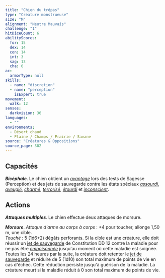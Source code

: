 ```yaml
---
title: "Chien du trépas"
type: "Créature monstrueuse"
size: "M"
alignment: "Neutre Mauvais"
challenge: "1"
hitDiceCount: 6
abilityScores:
  for: 15
  dex: 14
  con: 14
  int: 3
  sag: 13
  cha: 6
ac: 
  armorType: null
skills: 
  - name: "discretion"
  - name: "perception"
    isExpert: true
movement: 
  walk: 12
senses: 
  darkvision: 36
languages: 
  - ""
environments:
  - Désert chaud
  - Plaine / Champs / Prairie / Savane
source: "Créatures & Oppositions"
source_page: 302
---
```

## Capacités
_**Bicéphale**_. Le chien obtient un [_avantage_](/utiliser-les-caracteristiques/#avantage-et-desavantage) lors des tests de Sagesse (Perception) et des jets de sauvegarde contre les états spéciaux [_assourdi_](/gerer-la-sante-du-personnage/#assourdi), [_aveuglé_](/gerer-la-sante-du-personnage/#aveugle), [_charmé_](/gerer-la-sante-du-personnage/#charme), [_terrorisé_](/gerer-la-sante-du-personnage/#terrorise), [_étourdi_](/gerer-la-sante-du-personnage/#etourdi) et [_inconscient_](/gerer-la-sante-du-personnage/#inconscient).

## Actions
_**Attaques multiples**_. Le chien effectue deux attaques de morsure.

_**Morsure**_. _Attaque d'arme au corps à corps_ : +4 pour toucher, allonge 1,50 m, une cible.  
_Touché_ : 5 (1d6+2) dégâts perforants. Si la cible est une créature, elle doit réussir un [jet de sauvegarde](/utiliser-les-caracteristiques/#jets-de-sauvegarde) de Constitution DD 12 contre la maladie pour ne pas être [_empoisonnée_](/gerer-la-sante-du-personnage/#empoisonne) jusqu'au moment où cette maladie est soignée. Toutes les 24 heures par la suite, la créature doit retenter le [jet de sauvegarde](/utiliser-les-caracteristiques/#jets-de-sauvegarde) et réduire de 5 (1d10) son total maximum de points de vie en cas d'échec. Cette réduction persiste jusqu'à guérison de la maladie. La créature meurt si la maladie réduit à 0 son total maximum de points de vie.
